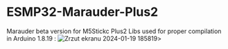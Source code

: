 # ESMP32-Marauder-Plus2
Marauder beta version for M5Stickc Plus2
Libs used for proper compilation in Arduino 1.8.19 :
 ![Zrzut ekranu 2024-01-19 185819](https://github.com/kazz2020/ESMP32-Marauder-Plus2/assets/44699964/71be08bc-b81b-42f7-a8ca-4e092748cf65)>
